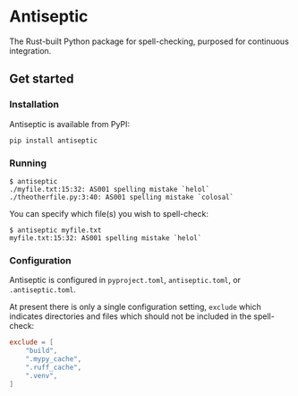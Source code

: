 # Antiseptic

The Rust-built Python package for spell-checking, purposed for continuous integration.

## Get started

### Installation

Antiseptic is available from PyPI:

```shell
pip install antiseptic
```

### Running

```console
$ antiseptic
./myfile.txt:15:32: AS001 spelling mistake `helol`
./theotherfile.py:3:40: AS001 spelling mistake `colosal`
```

You can specify which file(s) you wish to spell-check:

```console
$ antiseptic myfile.txt
myfile.txt:15:32: AS001 spelling mistake `helol`
```

### Configuration

Antiseptic is configured in `pyproject.toml`, `antiseptic.toml`, or `.antiseptic.toml`.

At present there is only a single configuration setting, `exclude` which indicates directories and files which should not be included in the spell-check:

```toml
exclude = [
    "build",
    ".mypy_cache",
    ".ruff_cache",
    ".venv",
]
```
